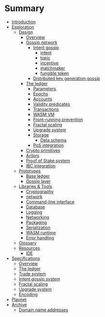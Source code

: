 # Summary

- [Introduction](./README.md)
- [Exploration](./explore/README.md)
  - [Design](./explore/design/README.md)
    - [Overview](./explore/design/overview.md)
    - [Gossip network](./explore/design/gossip.md)
      - [Intent gossip](./explore/design/intent_gossip/intent_gossip.md)
          - [intent](./explore/design/intent_gossip/intent.md)
          - [topic](./explore/design/intent_gossip/topic.md)
          - [incentive](./explore/design/intent_gossip/incentive.md)
          - [matchmaker](./explore/design/intent_gossip/matchmaker.md)
          - [fungible token](./explore/design/intent_gossip/fungible_token.md)
      - [Distributed key generation gossip](./explore/design/dkg.md)
    - [The ledger](./explore/design/ledger.md)
      - [Parameters](./explore/design/ledger/parameters.md)
      - [Epochs](./explore/design/ledger/epochs.md)
      - [Accounts](./explore/design/ledger/accounts.md)
      - [Validity predicates](./explore/design/ledger/vp.md)
      - [Transactions](./explore/design/ledger/tx.md)
      - [WASM VM](./explore/design/ledger/wasm-vm.md)
      - [Front-running prevention](./explore/design/ledger/front-running.md)
      - [Fractal scaling](./explore/design/fractal-scaling.md)
      - [Upgrade system](./explore/design/upgrade-system.md)
      - [Storage](./explore/design/storage.md)
        - [Data schema](./explore/design/data-schema.md)
      - [PoS integration](./explore/design/ledger/pos-integration.md)
    - [Crypto primitives](./explore/design/crypto-primitives.md)
    - [Actors](./explore/design/actors.md)
    - [Proof of Stake system](./explore/design/pos.md)
    - [IBC integration](./explore/design/ibc.md)
  - [Prototypes](./explore/prototypes/README.md)
    - [Base ledger](./explore/prototypes/base-ledger.md)
    - [Gossip layer](./explore/prototypes/gossip-layer.md)
  - [Libraries & Tools](./explore/libraries/README.md)
    - [Cryptography]()
    - [network](./explore/libraries/network.md)
    - [Command-line interface](./explore/libraries/cli.md)
    - [Database](./explore/libraries/db.md)
    - [Logging](./explore/libraries/logging.md)
    - [Networking]()
    - [Packaging](./explore/libraries/packaging.md)
    - [Serialization](./explore/libraries/serialization.md)
    - [WASM runtime](./explore/libraries/wasm.md)
    - [Error handling](./explore/libraries/errors.md)
  - [Glossary](./explore/design/glossary.md)
  - [Resources](./explore/resources/README.md)
    - [IDE](./explore/resources/ide.md)
- [Specifications](./specs/README.md)
  - [Overview](./specs/overview.md)
  - [The ledger](./specs/ledger.md)
  - [Trade system]()
  - [Intent gossip system]()
  - [Fractal scaling]()
  - [Upgrade system]()
  - [Encoding](./specs/encoding.md)
- [Playnet](./playnet/README.md)
- [Archive](./archive/README.md)
  - [Domain name addresses](./archive/domain-name-addresses.md)
